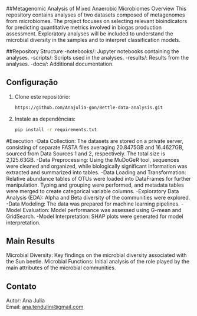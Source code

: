##Metagenomic Analysis of Mixed Anaerobic Microbiomes
Overview
This repository contains analyses of two datasets composed of metagenomes from microbiomes. The project focuses on selecting relevant bioindicators for predicting quantitative metrics involved in biogas production assessment. Exploratory analyses will be included to understand the microbial diversity in the samples and to interpret classification models.

##Repository Structure
-notebooks/: Jupyter notebooks containing the analyses.
-scripts/: Scripts used in the analyses.
-results/: Results from the analyses.
-docs/: Additional documentation.

## Configuração
1. Clone este repositório:
    ```bash
    https://github.com/Anajulia-gon/Bettle-data-analysis.git
    ```
2. Instale as dependências:
    ```bash
    pip install -r requirements.txt
    ```
#Execution
-Data Collection: The datasets are stored on a private server, consisting of separate FASTA files averaging 20.8475GB and 16.4627GB, sourced from Data Sources 1 and 2, respectively. The total size is 2,125.63GB.
-Data Preprocessing: Using the MuDoGeR tool, sequences were cleaned and organized, while biologically significant information was extracted and summarized into tables.
-Data Loading and Transformation: Relative abundance tables of OTUs were loaded into DataFrames for further manipulation. Typing and grouping were performed, and metadata tables were merged to create categorical variable columns.
-Exploratory Data Analysis (EDA): Alpha and Beta diversity of the communities were explored.
-Data Modeling: The data was prepared for machine learning pipelines.
-Model Evaluation: Model performance was assessed using G-mean and GridSearch.
-Model Interpretation: SHAP plots were generated for model interpretation.

## Main Results
Microbial Diversity: Key findings on the microbial diversity associated with the Sun beetle.
Microbial Functions: Initial analysis of the role played by the main attributes of the microbial communities.

## Contato
Autor: Ana Julia  
Email: ana.tendulini@gmail.com
